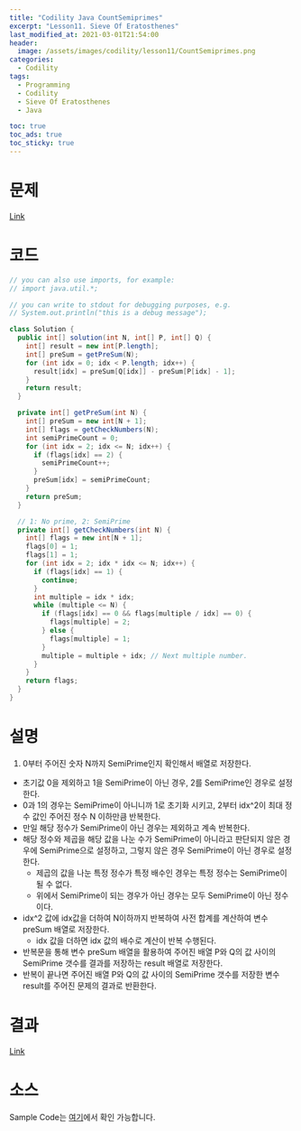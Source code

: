 ```yaml
---
title: "Codility Java CountSemiprimes"
excerpt: "Lesson11. Sieve Of Eratosthenes"
last_modified_at: 2021-03-01T21:54:00
header:
  image: /assets/images/codility/lesson11/CountSemiprimes.png
categories:
  - Codility
tags:
  - Programming
  - Codility
  - Sieve Of Eratosthenes
  - Java

toc: true
toc_ads: true
toc_sticky: true
---
```

# 문제
[Link](https://app.codility.com/programmers/lessons/11-sieve_of_eratosthenes/count_semiprimes/)

# 코드
```java
// you can also use imports, for example:
// import java.util.*;

// you can write to stdout for debugging purposes, e.g.
// System.out.println("this is a debug message");

class Solution {
  public int[] solution(int N, int[] P, int[] Q) {
    int[] result = new int[P.length];
    int[] preSum = getPreSum(N);
    for (int idx = 0; idx < P.length; idx++) {
      result[idx] = preSum[Q[idx]] - preSum[P[idx] - 1];
    }
    return result;
  }

  private int[] getPreSum(int N) {
    int[] preSum = new int[N + 1];
    int[] flags = getCheckNumbers(N);
    int semiPrimeCount = 0;
    for (int idx = 2; idx <= N; idx++) {
      if (flags[idx] == 2) {
        semiPrimeCount++;
      }
      preSum[idx] = semiPrimeCount;
    }
    return preSum;
  }

  // 1: No prime, 2: SemiPrime
  private int[] getCheckNumbers(int N) {
    int[] flags = new int[N + 1];
    flags[0] = 1;
    flags[1] = 1;
    for (int idx = 2; idx * idx <= N; idx++) {
      if (flags[idx] == 1) {
        continue;
      }
      int multiple = idx * idx;
      while (multiple <= N) {
        if (flags[idx] == 0 && flags[multiple / idx] == 0) {
          flags[multiple] = 2;
        } else {
          flags[multiple] = 1;
        }
        multiple = multiple + idx; // Next multiple number.
      }
    }
    return flags;
  }
}
```

# 설명
1. 0부터 주어진 숫자 N까지 SemiPrime인지 확인해서 배열로 저장한다.
- 초기값 0을 제외하고 1을 SemiPrime이 아닌 경우, 2를 SemiPrime인 경우로 설정한다.
- 0과 1의 경우는 SemiPrime이 아니니까 1로 초기화 시키고, 2부터 idx^2이 최대 정수 값인 주어진 정수 N 이하만큼 반복한다.
- 만일 해당 정수가 SemiPrime이 아닌 경우는 제외하고 계속 반복한다.
- 해당 정수와 제곱을 해당 값을 나눈 수가 SemiPrime이 아니라고 판단되지 않은 경우에 SemiPrime으로 설정하고, 그렇지 않은 경우 SemiPrime이 아닌 경우로 설정한다.
  * 제곱의 값을 나눈 특정 정수가 특정 배수인 경우는 특정 정수는 SemiPrime이 될 수 없다.
  * 위에서 SemiPrime이 되는 경우가 아닌 경우는 모두 SemiPrime이 아닌 정수이다.
- idx^2 값에 idx값을 더하여 N이하까지 반복하여 사전 합계를 계산하여 변수 preSum 배열로 저장한다.
  * idx 값을 더하면 idx 값의 배수로 계산이 반복 수행된다.
- 반복문을 통해 변수 preSum 배열을 활용하여 주어진 배열 P와 Q의 값 사이의 SemiPrime 갯수를 결과를 저장하는 result 배열로 저장한다.
- 반복이 끝나면 주어진 배열 P와 Q의 값 사이의 SemiPrime 갯수를 저장한 변수 result를 주어진 문제의 결과로 반환한다.

# 결과
[Link](https://app.codility.com/demo/results/trainingKCBQY4-U9U/)

# 소스
Sample Code는 [여기](https://github.com/GracefulSoul/codility/blob/master/src/main/java/lesson11/CountSemiprimes.java)에서 확인 가능합니다.